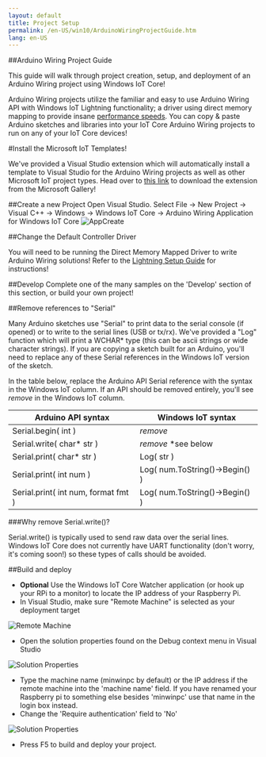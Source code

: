 ```yaml
---
layout: default
title: Project Setup
permalink: /en-US/win10/ArduinoWiringProjectGuide.htm
lang: en-US
---
```


##Arduino Wiring Project Guide

This guide will walk through project creation, setup, and deployment of an Arduino Wiring project using Windows IoT Core!

Arduino Wiring projects utilize the familiar and easy to use Arduino Wiring API with Windows IoT Lightning functionality; a driver using direct memory mapping to provide insane [performance speeds]({{site.baseurl}}\{{page.lang}}\win10\LightningPerformance.htm). You can copy & paste Arduino sketches and libraries into your IoT Core Arduino Wiring projects to run on any of your IoT Core devices!

#Install the Microsoft IoT Templates!

We've provided a Visual Studio extension which will automatically install a template to Visual Studio for the Arduino Wiring projects as well as other Microsoft IoT project types. Head over to [this link](https://visualstudiogallery.msdn.microsoft.com/06507e74-41cf-47b2-b7fe-8a2624202d36 ) to download the extension from the Microsoft Gallery!

##Create a new Project
Open Visual Studio. Select File -> New Project -> Visual C++ -> Windows -> Windows IoT Core -> Arduino Wiring Application for Windows IoT Core
![AppCreate]({{site.baseurl}}/images/arduino_wiring/appcreate.png)

##Change the Default Controller Driver

You will need to be running the Direct Memory Mapped Driver to write Arduino Wiring solutions! Refer to the [Lightning Setup Guide]({{site.baseurl}}\{{page.lang}}\win10\LightningSetup.htm) for instructions!

##Develop
Complete one of the many samples on the 'Develop' section of this section, or build your own project!

##Remove references to "Serial"

Many Arduino sketches use "Serial" to print data to the serial console (if opened) or to write to the serial lines (USB or tx/rx). We've provided a "Log" function which will print a WCHAR* type (this can be ascii strings or wide character strings). If you are copying a sketch built for an Arduino, you'll need to replace any of these Serial references in the Windows IoT version of the sketch.

In the table below, replace the Arduino API Serial reference with the syntax in the Windows IoT column. If an API should be removed entirely, you'll see *remove* in the Windows IoT column.

| Arduino API syntax      | Windows IoT syntax   |
| -------------| ------------- | 
| Serial.begin( int )  | *remove* | 
| Serial.write( char* str )     | *remove* *see below     |
| Serial.print( char* str ) | Log( str )     |
| Serial.print( int num ) | Log( num.ToString()->Begin() )      |
| Serial.print( int num, format fmt ) | Log( num.ToString()->Begin() )      |

###Why remove Serial.write()?

Serial.write() is typically used to send raw data over the serial lines. Windows IoT Core does not currently have UART functionality (don't worry, it's coming soon!) so these types of calls should be avoided.

##Build and deploy

- **Optional** Use the Windows IoT Core Watcher application (or hook up your RPi to a monitor) to locate the IP address of your Raspberry Pi.
- In Visual Studio, make sure "Remote Machine" is selected as your deployment target

![Remote Machine]({{site.baseurl}}/images/arduino_wiring/wiringapp_remotemachine.png)

- Open the solution properties found on the Debug context menu in Visual Studio

![Solution Properties]({{site.baseurl}}/images/arduino_wiring/wiringapp_properties.png)

- Type the machine name (minwinpc by default) or the IP address if the remote machine into the 'machine name' field. If you have renamed your Raspberry pi to something else besides 'minwinpc' use that name in the login box instead.
- Change the 'Require authentication' field to 'No'

![Solution Properties]({{site.baseurl}}/images/arduino_wiring/wiringapp_properties2.png)


- Press F5 to build and deploy your project.